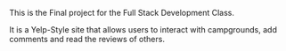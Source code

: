 This is the Final project for the Full Stack Development Class.

It is a Yelp-Style site that allows users to interact with campgrounds, add comments and read the reviews of others.
